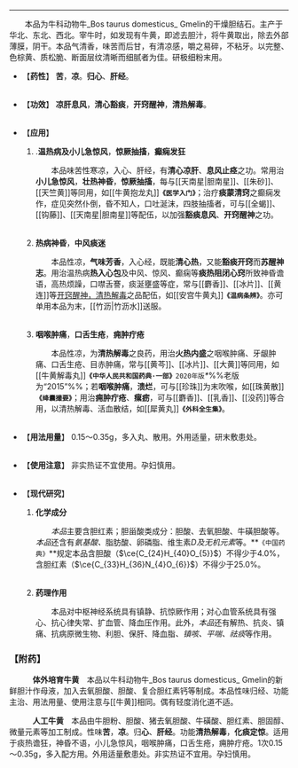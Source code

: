 ---
&emsp;&emsp;本品为牛科动物牛_Bos taurus domesticus_ Gmelin的干燥胆结石。主产于华北、东北、西北。宰牛时，如发现有牛黄，即滤去胆汁，将牛黄取出，除去外部薄膜，阴干。本品气清香，味苦而后甘，有清凉感，嚼之易碎，不粘牙。以完整、色棕黄、质松脆、断面层纹清晰而细腻者为佳。研极细粉末用。

- 【**药性**】
	**苦**，**凉**。**归心**、**肝经**。<br></br>

- 【**功效**】
	**凉肝息风**，**清心豁痰**，**开窍醒神**，**清热解毒**。<br></br>

- 【**应用**】
	1. .**温热病及小儿急惊风**，**惊厥抽搐**，**癫痫发狂**
		
		&emsp;&emsp;本品味苦性寒凉，入心、肝经，有**清心凉肝**、**息风止痉**之功。常用治**小儿急惊风**，**壮热神昏**，**惊厥抽搐**，每与[[天南星|胆南星]]、[[朱砂]]、[[天竺黄]]等同用，如[[牛黄抱龙丸]]**`《医学入门》`**；治疗**痰蒙清窍**之癫痫发作，症见突然仆倒，昏不知人，口吐涎沫，四肢抽搐者，可与[[全蝎]]、[[钩藤]]、[[天南星|胆南星]]等配伍，以加强**豁痰息风**、**开窍醒神**之功。<br></br>
	
	2. **热病神昏**，**中风痰迷**
		
		&emsp;&emsp;本品性凉，**气味芳香**，入心经，既能**清心热**，又能**豁痰开窍**而**苏醒神志**。用治温热病**热入心包**及中风<dfn>、</dfn>惊风<dfn>、</dfn>癫痫等**痰热阻闭心窍**所致神昏谵语，高热烦躁，口噤舌謇，痰涎壅盛等症，常与[[麝香]]、[[冰片]]、[[黄连]]等<ins>开窍醒神，清热解毒</ins>之品配伍，如[[安宫牛黄丸]]**`《温病条辨》`**。亦可单用本品为末，[[竹沥|竹沥水]]送服。<br></br>
	
	3. **咽喉肿痛**，**口舌生疮**，**痈肿疔疮**
		
		&emsp;&emsp;本品性凉，为**清热解毒**之良药，用治**火热内盛**之咽喉肿痛、牙龈肿痛、口舌生疮、目赤肿痛，常与[[黄芩]]、[[冰片]]、[[大黄]]等同用，如[[牛黄解毒丸]]**`《中华人民共和国药典·一部》`**`2020年版`<dfn>\*</dfn>%%老版为“2015”%%；若**咽喉肿痛**，**溃烂**，可与[[珍珠]]为末吹喉，如[[珠黄散]]**`《绛囊撮要》`**；用治**痈肿疔疮**、**瘰疬**，可与[[麝香]]、[[乳香]]、[[没药]]等合用，以清热解毒、活血散结，如[[犀黄丸]]**`《外科全生集》`**。<br></br>

- 【**用法用量**】
	0.15～0.35g，多入丸、散用。外用适量，研末敷患处。<br></br>

- 【**使用注意**】
	非实热证不宜使用。孕妇慎用。<br></br>

- 【**现代研究**】
	1. **化学成分**
		
		&emsp;&emsp;<dfn>本品</dfn>主要含胆红素；胆甾酸类成分：胆酸、去氧胆酸、牛磺胆酸等。<dfn>本品</dfn>还含有<dfn>氨基酸、</dfn>脂肪酸、卵磷脂、维生素$D$<dfn>及无机元素</dfn>等。**`《中国药典》`**规定本品含胆酸（$\ce{C_{24}H_{40}O_{5}}$）不得少于4.0%，含胆红素（$\ce{C_{33}H_{36}N_{4}O_{6}}$）不得少于25.0%。<br></br>
	
	2. **药理作用**
		
		&emsp;&emsp;本品对中枢神经系统具有镇静、抗惊厥作用；对心血管系统具有强心、抗心律失常、扩血管、降血压作用。此外，<dfn>本品</dfn>还有解热、抗炎、镇痛、抗病原微生物、利胆、保肝、降血脂<dfn>、镇咳、平喘、祛痰</dfn>等作用。

### 【附药】

&emsp;&emsp;&emsp;**体外培育牛黄**&emsp;本品以牛科动物牛_Bos taurus domesticus_ Gmelin的新鲜胆汁作母液，加入去氧胆酸、胆酸、复合胆红素钙等制成。本品性味归经、功能主治、用法用量、使用注意与[[牛黄]]相同。偶有轻度消化道不适。

&emsp;&emsp;&emsp;**人工牛黄**&emsp;本品由牛胆粉、胆酸、猪去氧胆酸、牛磺酸、胆红素、胆固醇、微量元素等加工制成。性味**苦**，**凉**。归**心**、**肝经**。功能**清热解毒**，**化痰定惊**。适用于痰热谵狂，神昏不语，小儿急惊风，咽喉肿痛，口舌生疮，痈肿疔疮。1次0.15～0.35g，多入配方用。外用适量敷患处。非实热证不宜用。孕妇慎用。
